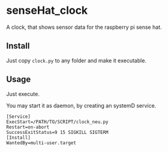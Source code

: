 # senseHat_clock
A clock, that shows sensor data for the raspberry pi sense hat.

## Install

Just copy `clock.py` to any folder and make it executable.

## Usage 

Just execute.

You may start it as daemon, by creating an systemD service.
```
[Service]
ExecStart=/PATH/TO/SCRIPT/clock_neu.py
Restart=on-abort
SuccessExitStatus=9 15 SIGKILL SIGTERM
[Install]
WantedBy=multi-user.target
```
